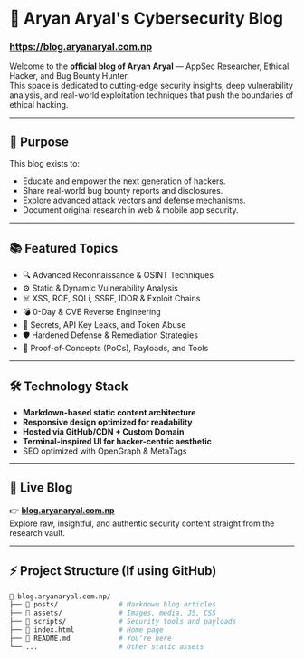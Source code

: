 # 🔐 Aryan Aryal's Cybersecurity Blog  
### https://blog.aryanaryal.com.np

Welcome to the **official blog of Aryan Aryal** — AppSec Researcher, Ethical Hacker, and Bug Bounty Hunter.  
This space is dedicated to cutting-edge security insights, deep vulnerability analysis, and real-world exploitation techniques that push the boundaries of ethical hacking.

---

## 🧠 Purpose

This blog exists to:
- Educate and empower the next generation of hackers.
- Share real-world bug bounty reports and disclosures.
- Explore advanced attack vectors and defense mechanisms.
- Document original research in web & mobile app security.

---

## 📚 Featured Topics

- 🔍 Advanced Reconnaissance & OSINT Techniques  
- ⚙️ Static & Dynamic Vulnerability Analysis  
- ☠️ XSS, RCE, SQLi, SSRF, IDOR & Exploit Chains  
- 💣 0-Day & CVE Reverse Engineering  
- 🔑 Secrets, API Key Leaks, and Token Abuse  
- 🛡️ Hardened Defense & Remediation Strategies  
- 🧪 Proof-of-Concepts (PoCs), Payloads, and Tools

---

## 🛠️ Technology Stack

- **Markdown-based static content architecture**
- **Responsive design optimized for readability**
- **Hosted via GitHub/CDN + Custom Domain**
- **Terminal-inspired UI for hacker-centric aesthetic**
- SEO optimized with OpenGraph & MetaTags

---

## 🔗 Live Blog

👉 **[blog.aryanaryal.com.np](https://blog.aryanaryal.com.np)**  
Explore raw, insightful, and authentic security content straight from the research vault.

---

## ⚡ Project Structure (If using GitHub)

```bash
📂 blog.aryanaryal.com.np/
├── 📁 posts/               # Markdown blog articles
├── 📁 assets/              # Images, media, JS, CSS
├── 📁 scripts/             # Security tools and payloads
├── 📄 index.html           # Home page
├── 📄 README.md            # You're here
└── ...                    # Other static assets
